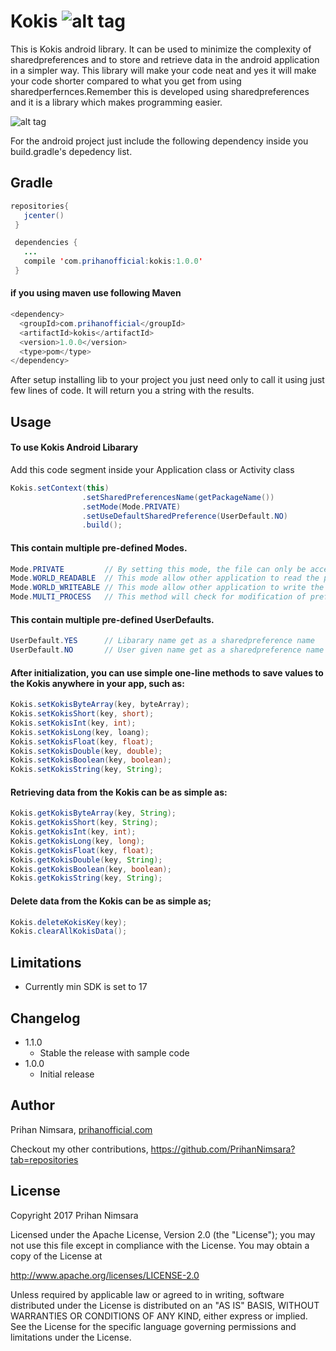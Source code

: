 # Kokis                  ![alt tag](https://api.bintray.com/packages/prihannimsara/KokisRepository/kokis/images/download.svg)



This is Kokis android library. It can be used to minimize the complexity of sharedpreferences and to store and retrieve data in the android application in a simpler way. This library will make your code neat and yes it will make your code shorter compared to what you get from using sharedperfernces.Remember this is developed using sharedpreferences and it is a library which makes programming easier.



![alt tag](https://user-images.githubusercontent.com/29063580/27034382-23bcc2ca-4f9b-11e7-8189-f8ddada96a20.jpg)

For the android project just include the following dependency inside you build.gradle's depedency list.

## Gradle

```java
repositories{
   jcenter()
 }
```

```java
 dependencies {
   ...
   compile 'com.prihanofficial:kokis:1.0.0'
 }
```

#### if you using maven use following Maven

```java
<dependency>
  <groupId>com.prihanofficial</groupId>
  <artifactId>kokis</artifactId>
  <version>1.0.0</version>
  <type>pom</type>
</dependency>
```

After setup installing lib to your project you just need only to call it using just few lines of code. It will return you a string with the results.

## Usage

#### To use Kokis Android Libarary

Add this code segment inside  your Application class or Activity class

```java
Kokis.setContext(this)
                .setSharedPreferencesName(getPackageName())
                .setMode(Mode.PRIVATE)
                .setUseDefaultSharedPreference(UserDefault.NO)
                .build();
```

#### This contain multiple pre-defined Modes.

```java
Mode.PRIVATE         // By setting this mode, the file can only be accessed using calling application
Mode.WORLD_READABLE  // This mode allow other application to read the preferences
Mode.WORLD_WRITEABLE // This mode allow other application to write the preferences
Mode.MULTI_PROCESS   // This method will check for modification of preferences even if the sharedpreference instance has already been loaded
```

#### This contain multiple pre-defined UserDefaults.

```java
UserDefault.YES      // Libarary name get as a sharedpreference name 
UserDefault.NO       // User given name get as a sharedpreference name
```

#### After initialization, you can use simple one-line methods to save values to the Kokis anywhere in your app, such as:

```java
Kokis.setKokisByteArray(key, byteArray);
Kokis.setKokisShort(key, short);
Kokis.setKokisInt(key, int);
Kokis.setKokisLong(key, loang);
Kokis.setKokisFloat(key, float);
Kokis.setKokisDouble(key, double);
Kokis.setKokisBoolean(key, boolean);
Kokis.setKokisString(key, String);
```

#### Retrieving data from the Kokis can be as simple as:

```java
Kokis.getKokisByteArray(key, String);
Kokis.getKokisShort(key, String);
Kokis.getKokisInt(key, int);
Kokis.getKokisLong(key, long);
Kokis.getKokisFloat(key, float);
Kokis.getKokisDouble(key, String);
Kokis.getKokisBoolean(key, boolean);
Kokis.getKokisString(key, String);
 ```

#### Delete data from the Kokis can be as simple as;

```java
Kokis.deleteKokisKey(key);
Kokis.clearAllKokisData();
```

## Limitations

- Currently min SDK is set to 17

## Changelog

- 1.1.0
    - Stable the release with sample code
- 1.0.0
    - Initial release

## Author

Prihan Nimsara, [prihanofficial.com](http://prihanofficial.com)

Checkout my other contributions, https://github.com/PrihanNimsara?tab=repositories

## License

Copyright 2017 Prihan Nimsara

Licensed under the Apache License, Version 2.0 (the "License"); you may not use this file except in compliance with the License. You may obtain a copy of the License at

http://www.apache.org/licenses/LICENSE-2.0

Unless required by applicable law or agreed to in writing, software distributed under the License is distributed on an "AS IS" BASIS, WITHOUT WARRANTIES OR CONDITIONS OF ANY KIND, either express or implied. See the License for the specific language governing permissions and limitations under the License.

